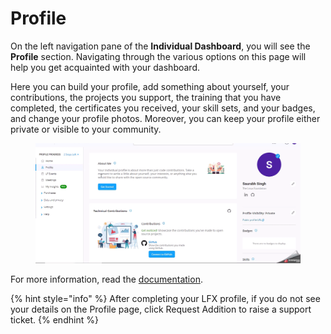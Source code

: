 # Profile

On the left navigation pane of the **Individual Dashboard**, you will see the **Profile** section. Navigating through the various options on this page will help you get acquainted with your dashboard.

Here you can build your profile, add something about yourself, your contributions, the projects you support, the training that you have completed,  the certificates you received, your skill sets, and your badges, and change your profile photos. Moreover, you can keep your profile either private or visible to your community.

<figure><img src="../../.gitbook/assets/my_profile.gif" alt=""><figcaption></figcaption></figure>

For more information, read the [documentation](../profile/).

{% hint style="info" %}
After completing your LFX profile, if you do not see your details on the Profile page, click Request Addition to raise a support ticket.
{% endhint %}
